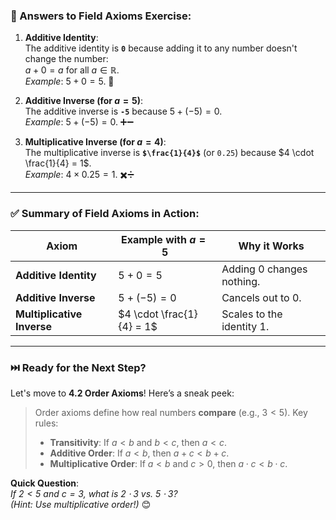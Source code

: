 ### 🔢 Answers to Field Axioms Exercise:

1. **Additive Identity**:  
   The additive identity is **`0`** because adding it to any number doesn't change the number:  
   $a + 0 = a$ for all $a \in \mathbb{R}$.  
   *Example*: $5 + 0 = 5$. 🎯

2. **Additive Inverse (for $a = 5$)**:  
   The additive inverse is **`-5`** because $5 + (-5) = 0$.  
   *Example*: $5 + (-5) = 0$. ➕➖

3. **Multiplicative Inverse (for $a = 4$)**:  
   The multiplicative inverse is **`$\frac{1}{4}$`** (or `0.25`) because $4 \cdot \frac{1}{4} = 1$.  
   *Example*: $4 \times 0.25 = 1$. ✖️➗

---

### ✅ Summary of Field Axioms in Action:
| Axiom                 | Example with $a=5$         | Why it Works                          |
|-----------------------|----------------------------|---------------------------------------|
| **Additive Identity** | $5 + 0 = 5$                | Adding $0$ changes nothing.          |
| **Additive Inverse**  | $5 + (-5) = 0$             | Cancels out to $0$.                  |
| **Multiplicative Inverse** | $4 \cdot \frac{1}{4} = 1$ | Scales to the identity $1$.          |

---

### ⏭️ Ready for the Next Step?  
Let's move to **4.2 Order Axioms**! Here’s a sneak peek:  
> Order axioms define how real numbers **compare** (e.g., $3 < 5$). Key rules:  
> - **Transitivity**: If $a < b$ and $b < c$, then $a < c$.  
> - **Additive Order**: If $a < b$, then $a + c < b + c$.  
> - **Multiplicative Order**: If $a < b$ and $c > 0$, then $a \cdot c < b \cdot c$.  

**Quick Question**:  
*If $2 < 5$ and $c = 3$, what is $2 \cdot 3$ vs. $5 \cdot 3$?*  
*(Hint: Use multiplicative order!)* 😊